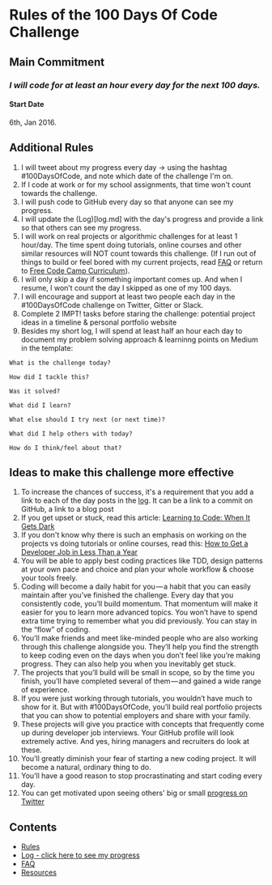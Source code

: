 # Rules of the 100 Days Of Code Challenge

## Main Commitment
### *I will code for at least an hour every day for the next 100 days.*

#### Start Date
6th, Jan 2016. 

## Additional Rules
1. I will tweet about my progress every day -> using the hashtag #100DaysOfCode, and note which date of the challenge I'm on.
2. If I code at work or for my school assignments, that time won't count towards the challenge.
3. I will push code to GitHub every day so that anyone can see my progress.
4. I will update the (Log)[log.md] with the day's progress and provide a link so that others can see my progress.
5. I will work on real projects or algorithmic challenges for at least 1 hour/day. The time spent doing tutorials, online courses and other similar resources will NOT count towards this challenge. (If I run out of things to build or feel bored with my current projects, read [FAQ](FAQ.md) or return to [Free Code Camp Curriculum](http://freecodecamp.com/map)).
6. I will only skip a day if something important comes up. And when I resume, I won’t count the day I skipped as one of my 100 days.
7. I will encourage and support at least two people each day in the #100DaysOfCode challenge on Twitter, Gitter or Slack.
8. Complete 2 IMPT! tasks before staring the challenge: potential project ideas in a timeline & personal portfolio website
9. Besides my short log, I will spend at least half an hour each day to document my problem solving approach & learninng points on Medium in the template:
```
What is the challenge today?

How did I tackle this?

Was it solved?

What did I learn?

What else should I try next (or next time)?

What did I help others with today?

How do I think/feel about that?
```

## Ideas to make this challenge more effective
1. To increase the chances of success, it's a requirement that you add a link to each of the day posts in the [log](log.md). It can be a link to a commit on GitHub, a link to a blog post
2. If you get upset or stuck, read this article: [Learning to Code: When It Gets Dark](https://medium.freecodecamp.com/learning-to-code-when-it-gets-dark-e485edfb58fd)
3. If you don't know why there is such an emphasis on working on the projects vs doing tutorials or online courses, read this: [How to Get a Developer Job in Less Than a Year](https://medium.freecodecamp.com/how-to-get-a-developer-job-in-less-than-a-year-c27bbfe71645)
4. You will be able to apply best coding practices like TDD, design patterns at your own pace and choice and plan your whole workflow & choose your tools freely.
5. Coding will become a daily habit for you — a habit that you can easily maintain after you’ve finished the challenge. Every day that you consistently code, you’ll build momentum. That momentum will make it easier for you to learn more advanced topics. You won’t have to spend extra time trying to remember what you did previously. You can stay in the “flow” of coding.
6. You’ll make friends and meet like-minded people who are also working through this challenge alongside you. They’ll help you find the strength to keep coding even on the days when you don’t feel like you’re making progress. They can also help you when you inevitably get stuck.
7. The projects that you’ll build will be small in scope, so by the time you finish, you’ll have completed several of them — and gained a wide range of experience.
8. If you were just working through tutorials, you wouldn’t have much to show for it. But with #100DaysOfCode, you’ll build real portfolio projects that you can show to potential employers and share with your family.
9. These projects will give you practice with concepts that frequently come up during developer job interviews. Your GitHub profile will look extremely active. And yes, hiring managers and recruiters do look at these.
10. You’ll greatly diminish your fear of starting a new coding project. It will become a natural, ordinary thing to do.
11. You’ll have a good reason to stop procrastinating and start coding every day.
12. You can get motivated upon seeing others' big or small [progress on Twitter](https://twitter.com/search?f=tweets&vertical=default&q=%23100daysofcode&src=typd) 

## Contents
* [Rules](rules.md)
* [Log - click here to see my progress](log.md)
* [FAQ](FAQ.md)
* [Resources](resources.md)
